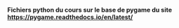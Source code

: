 **Fichiers python du cours sur le base de pygame du site https://pygame.readthedocs.io/en/latest/**
